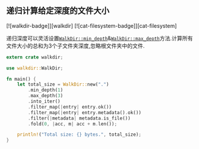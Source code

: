 
## 递归计算给定深度的文件大小

[![walkdir-badge]][walkdir] [![cat-filesystem-badge]][cat-filesystem]

递归深度可以灵活设置[`WalkDir::min_depth`]&[`WalkDir::max_depth`]方法.计算所有文件大小的总和为3个子文件夹深度,忽略根文件夹中的文件.

```rust
extern crate walkdir;

use walkdir::WalkDir;

fn main() {
    let total_size = WalkDir::new(".")
        .min_depth(1)
        .max_depth(3)
        .into_iter()
        .filter_map(|entry| entry.ok())
        .filter_map(|entry| entry.metadata().ok())
        .filter(|metadata| metadata.is_file())
        .fold(0, |acc, m| acc + m.len());

    println!("Total size: {} bytes.", total_size);
}
```

[`walkdir::max_depth`]: https://docs.rs/walkdir/*/walkdir/struct.WalkDir.html#method.max_depth

[`walkdir::min_depth`]: https://docs.rs/walkdir/*/walkdir/struct.WalkDir.html#method.min_depth
